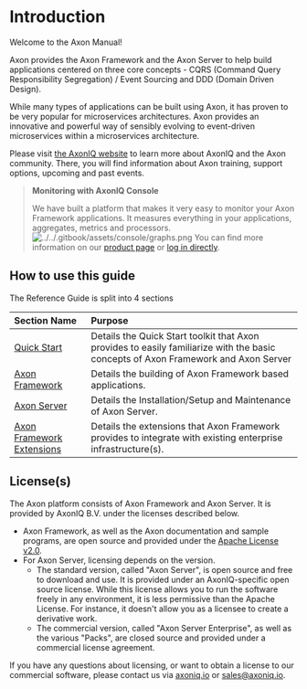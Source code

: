 # Introduction

Welcome to the Axon Manual!

Axon provides the Axon Framework and the Axon Server to help build applications centered on three core concepts - CQRS \(Command Query Responsibility Segregation\) / Event Sourcing and DDD \(Domain Driven Design\).

While many types of applications can be built using Axon, it has proven to be very popular for microservices architectures. 
Axon provides an innovative and powerful way of sensibly evolving to event-driven microservices within a microservices architecture.

Please visit [the AxonIQ website](https://axoniq.io/) to learn more about AxonIQ and the Axon community. 
There, you will find information about Axon training, support options, upcoming and past events.

> **Monitoring with AxonIQ Console**
>
> We have built a platform that makes it very easy to monitor your Axon Framework applications.  It measures everything in your applications, aggregates, metrics and processors.
> ![../../.gitbook/assets/console/graphs.png](../../.gitbook/assets/console/graphs.png)
> You can find more information on our [product page](https://www.axoniq.io/products/axoniq-console) or [log in directly](https://console.axoniq.io/).

## How to use this guide

The Reference Guide is split into 4 sections

| Section Name                                             | Purpose                                                                                                                            |
|:---------------------------------------------------------|:-----------------------------------------------------------------------------------------------------------------------------------|
| [Quick Start](getting-started/quick-start.md)            | Details the Quick Start toolkit that Axon provides to easily familiarize with the basic concepts of Axon Framework and Axon Server |
| [Axon Framework](axon-framework/introduction.md)         | Details the building of Axon Framework based applications.                                                                         |
| [Axon Server](axon-server/introduction.md)               | Details the Installation/Setup and Maintenance of Axon Server.                                                           |
| [Axon Framework Extensions](release-notes/rn-extensions) | Details the extensions that Axon Framework provides to integrate with existing enterprise infrastructure\(s\).                     |

## License\(s\)

The Axon platform consists of Axon Framework and Axon Server. It is provided by AxonIQ B.V. under the licenses described below.

* Axon Framework, as well as the Axon documentation and sample programs, are open source and provided under the [Apache License v2.0](http://www.apache.org/licenses/LICENSE-2.0).
* For Axon Server, licensing depends on the version.
  * The standard version, called "Axon Server", is open source and free to download and use. It is provided under an AxonIQ-specific open source license. While this license allows you to run the software freely in any environment, it is less permissive than the Apache License. For instance, it doesn't allow you as a licensee to create a derivative work.
  * The commercial version, called "Axon Server Enterprise", as well as the various "Packs", are closed source and provided under a commercial license agreement.

If you have any questions about licensing, or want to obtain a license to our commercial software, please contact us via [axoniq.io](https://axoniq.io) or [sales@axoniq.io](mailto:sales@axoniq.io).

